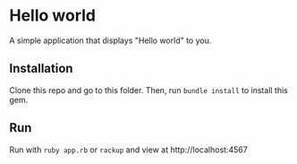 # Hello world

A simple application that displays "Hello world" to you.

## Installation

Clone this repo and go to this folder.
Then, run `bundle install` to install this gem.

## Run

Run with `ruby app.rb` or `rackup` and view at http://localhost:4567
